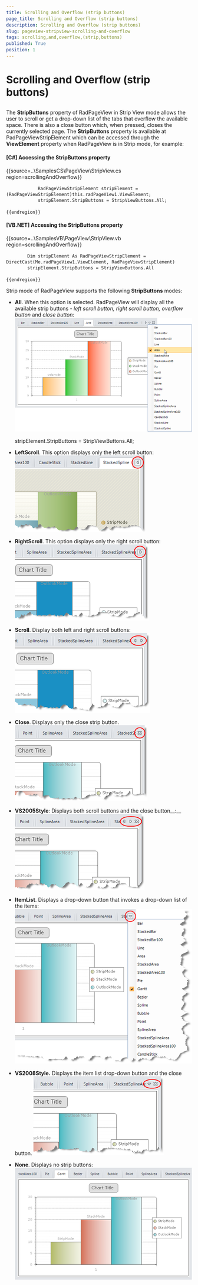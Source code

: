 ```yaml
---
title: Scrolling and Overflow (strip buttons)
page_title: Scrolling and Overflow (strip buttons)
description: Scrolling and Overflow (strip buttons)
slug: pageview-stripview-scrolling-and-overflow
tags: scrolling,and,overflow,(strip,buttons)
published: True
position: 1
---
```


# Scrolling and Overflow (strip buttons)



## 

The __StripButtons__ property of RadPageView in Strip View mode allows the user to scroll or
        get a drop-down list of the tabs that overflow the available space. There is also a close button which, when pressed,
        closes the currently selected page. The __StripButtons__ property is available at PadPageViewStripElement
        which can be accessed through the __ViewElement__ property when RadPageView is in Strip mode, for example:
        

#### __[C#] Accessing the StripButtons property__

{{source=..\SamplesCS\PageView\StripView.cs region=scrollingAndOverflow}}
	
	            RadPageViewStripElement stripElement = (RadPageViewStripElement)this.radPageView1.ViewElement;
	            stripElement.StripButtons = StripViewButtons.All;
	
	{{endregion}}



#### __[VB.NET] Accessing the StripButtons property__

{{source=..\SamplesVB\PageView\StripView.vb region=scrollingAndOverflow}}
	
	        Dim stripElement As RadPageViewStripElement = DirectCast(Me.radPageView1.ViewElement, RadPageViewStripElement)
	        stripElement.StripButtons = StripViewButtons.All
	
	{{endregion}}



Strip mode of RadPageView supports the following __StripButtons__ modes:

* __All__. When this option is selected. RadPageView will display all the available strip buttons - *left scroll button,
            right scroll button, overflow button* and *close button:*![](images/pageview-stripview-scrolling-and-overflow001.png)

	stripElement.StripButtons = StripViewButtons.All;



* __LeftScroll__. This option displays only the left scroll button:
            ![](images/pageview-stripview-scrolling-and-overflow002.png)

* __RightScroll__. This option displays only the right scroll button:
            ![](images/pageview-stripview-scrolling-and-overflow003.png)

* __Scroll__. Display both left and right scroll buttons:
            ![](images/pageview-stripview-scrolling-and-overflow004.png)

* __Close__. Displays only the close strip button.
            ![](images/pageview-stripview-scrolling-and-overflow005.png)

* __VS2005Style__: Displays both scroll buttons and the close button__:__![](images/pageview-stripview-scrolling-and-overflow006.png)

* __ItemList__. Displays a drop-down button that invokes a drop-down list of the items:
            ![](images/pageview-stripview-scrolling-and-overflow007.png)

* __VS2008Style.__ Displays the item list drop-down button and the close button.
            ![](images/pageview-stripview-scrolling-and-overflow008.png)

* __None__. Displays no strip buttons:
            ![](images/pageview-stripview-scrolling-and-overflow009.png)
